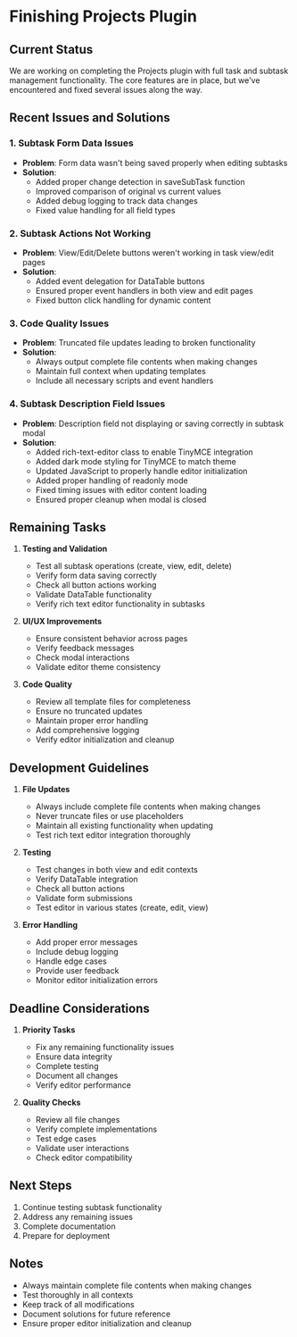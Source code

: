 # Finishing Projects Plugin

## Current Status

We are working on completing the Projects plugin with full task and subtask management functionality. The core features are in place, but we've encountered and fixed several issues along the way.

## Recent Issues and Solutions

### 1. Subtask Form Data Issues
- **Problem**: Form data wasn't being saved properly when editing subtasks
- **Solution**: 
  - Added proper change detection in saveSubTask function
  - Improved comparison of original vs current values
  - Added debug logging to track data changes
  - Fixed value handling for all field types

### 2. Subtask Actions Not Working
- **Problem**: View/Edit/Delete buttons weren't working in task view/edit pages
- **Solution**:
  - Added event delegation for DataTable buttons
  - Ensured proper event handlers in both view and edit pages
  - Fixed button click handling for dynamic content

### 3. Code Quality Issues
- **Problem**: Truncated file updates leading to broken functionality
- **Solution**:
  - Always output complete file contents when making changes
  - Maintain full context when updating templates
  - Include all necessary scripts and event handlers

### 4. Subtask Description Field Issues
- **Problem**: Description field not displaying or saving correctly in subtask modal
- **Solution**:
  - Added rich-text-editor class to enable TinyMCE integration
  - Added dark mode styling for TinyMCE to match theme
  - Updated JavaScript to properly handle editor initialization
  - Added proper handling of readonly mode
  - Fixed timing issues with editor content loading
  - Ensured proper cleanup when modal is closed

## Remaining Tasks

1. **Testing and Validation**
   - Test all subtask operations (create, view, edit, delete)
   - Verify form data saving correctly
   - Check all button actions working
   - Validate DataTable functionality
   - Verify rich text editor functionality in subtasks

2. **UI/UX Improvements**
   - Ensure consistent behavior across pages
   - Verify feedback messages
   - Check modal interactions
   - Validate editor theme consistency

3. **Code Quality**
   - Review all template files for completeness
   - Ensure no truncated updates
   - Maintain proper error handling
   - Add comprehensive logging
   - Verify editor initialization and cleanup

## Development Guidelines

1. **File Updates**
   - Always include complete file contents when making changes
   - Never truncate files or use placeholders
   - Maintain all existing functionality when updating
   - Test rich text editor integration thoroughly

2. **Testing**
   - Test changes in both view and edit contexts
   - Verify DataTable integration
   - Check all button actions
   - Validate form submissions
   - Test editor in various states (create, edit, view)

3. **Error Handling**
   - Add proper error messages
   - Include debug logging
   - Handle edge cases
   - Provide user feedback
   - Monitor editor initialization errors

## Deadline Considerations

1. **Priority Tasks**
   - Fix any remaining functionality issues
   - Ensure data integrity
   - Complete testing
   - Document all changes
   - Verify editor performance

2. **Quality Checks**
   - Review all file changes
   - Verify complete implementations
   - Test edge cases
   - Validate user interactions
   - Check editor compatibility

## Next Steps

1. Continue testing subtask functionality
2. Address any remaining issues
3. Complete documentation
4. Prepare for deployment

## Notes

- Always maintain complete file contents when making changes
- Test thoroughly in all contexts
- Keep track of all modifications
- Document solutions for future reference
- Ensure proper editor initialization and cleanup
